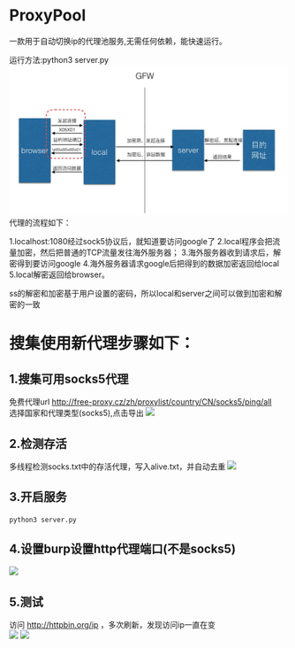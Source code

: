 # ProxyPool
一款用于自动切换ip的代理池服务,无需任何依赖，能快速运行。

运行方法:python3 server.py  
![img.png](img.png)
代理的流程如下：

1.localhost:1080经过sock5协议后，就知道要访问google了
2.local程序会把流量加密，然后把普通的TCP流量发往海外服务器；
3.海外服务器收到请求后，解密得到要访问google
4.海外服务器请求google后把得到的数据加密返回给local
5.local解密返回给browser。

ss的解密和加密基于用户设置的密码，所以local和server之间可以做到加密和解密的一致
# 搜集使用新代理步骤如下：
## 1.搜集可用socks5代理
免费代理url  http://free-proxy.cz/zh/proxylist/country/CN/socks5/ping/all  
选择国家和代理类型(socks5),点击导出
![](image/2020-07-23-16-53-25.png)

## 2.检测存活
多线程检测socks.txt中的存活代理，写入alive.txt，并自动去重
![](image/2020-07-23-16-54-27.png)


## 3.开启服务
`python3 server.py`

## 4.设置burp设置http代理端口(不是socks5)
![](image/2020-07-23-16-58-34.png)

## 5.测试
访问 http://httpbin.org/ip ，多次刷新，发现访问ip一直在变  
![](image/2020-07-23-16-59-25.png)
![](image/2020-07-23-16-59-31.png)

